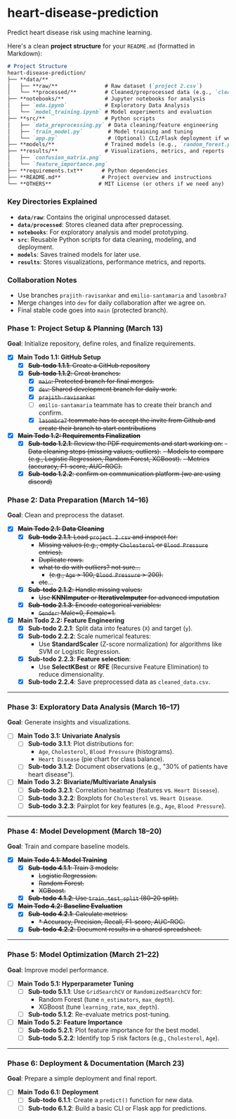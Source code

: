 # heart-disease-prediction
Predict heart disease risk using machine learning.

Here's a clean **project structure** for your `README.md` (formatted in Markdown):

```markdown
# Project Structure
heart-disease-prediction/  
├── **data/**  
│   ├── **raw/**               # Raw dataset (`project 2.csv`)
│   └── **processed/**         # Cleaned/preprocessed data (e.g., `cleaned_data.csv`)  
├── **notebooks/**             # Jupyter notebooks for analysis  
│   ├── `eda.ipynb`            # Exploratory Data Analysis  
│   └── `model_training.ipynb` # Model experiments and evaluation  
├── **src/**                   # Python scripts  
│   ├── `data_preprocessing.py` # Data cleaning/feature engineering  
│   ├── `train_model.py`        # Model training and tuning  
│   └── `app.py`                # (Optional) CLI/Flask deployment if we have time
├── **models/**                # Trained models (e.g., `random_forest.pkl`)  
├── **results/**               # Visualizations, metrics, and reports  
│   ├── `confusion_matrix.png`  
│   └── `feature_importance.png`  
├── **requirements.txt**      # Python dependencies  
├── **README.md**             # Project overview and instructions  
└── **OTHERS**               # MIT License (or others if we need any)  
```

### **Key Directories Explained**  
- **`data/raw`**: Contains the original unprocessed dataset.  
- **`data/processed`**: Stores cleaned data after preprocessing.  
- **`notebooks`**: For exploratory analysis and model prototyping.  
- **`src`**: Reusable Python scripts for data cleaning, modeling, and deployment.  
- **`models`**: Saves trained models for later use.  
- **`results`**: Stores visualizations, performance metrics, and reports.  

### **Collaboration Notes**  
- Use branches `prajith-ravisankar` and `emilio-santamaria` and `lasombra7` 
- Merge changes into `dev` for daily collaboration after we agree on.  
- Final stable code goes into `main` (protected branch).

### **Phase 1: Project Setup & Planning (March 13)**

**Goal**: Initialize repository, define roles, and finalize requirements.

- [x]  **Main Todo 1.1: GitHub Setup**
    - [x]  ~~**Sub-todo 1.1.1**: Create a GitHub repository~~
    - [x]  ~~**Sub-todo 1.1.2**: Creat branches:~~
        - [x]  ~~`main`: Protected branch for final merges.~~
        - [x]  ~~`dev`: Shared development branch for daily work.~~
        - [x]  ~~`prajith-ravisankar`~~
        - [ ]  `emilio-santamaria` teammate has to create their branch and confirm.
        - [x] ~~`lasombra7` teammate has to accept the invite from Github and create their branch to start contributions~~
- [x]  ~~**Main Todo 1.2: Requirements Finalization**~~
    - [x]  ~~**Sub-todo 1.2.1**: Review the PDF requirements and start working on:~~
        ~~- Data cleaning steps (missing values, outliers).~~
        ~~- Models to compare (e.g., Logistic Regression, Random Forest, XGBoost).~~
        ~~- Metrics (accuracy, F1-score, AUC-ROC).~~
    - [x]  ~~**Sub-todo 1.2.2**: confirm on communication platform (we are using discord)~~

### **Phase 2: Data Preparation (March 14–16)**

**Goal**: Clean and preprocess the dataset.

- [x]  ~~**Main Todo 2.1: Data Cleaning**~~
    - [x]  ~~**Sub-todo 2.1.1**: Load `project 2.csv` and inspect for:~~
        - ~~Missing values (e.g., empty `Cholesterol` or `Blood Pressure` entries).~~
        - ~~Duplicate rows.~~
        - ~~what to do with outliers? not sure…~~
            - ~~(e.g., `Age` > 100, `Blood Pressure` > 200).~~
        - ~~etc~~…
    - [x]  ~~**Sub-todo 2.1.2**: Handle missing values:~~
        - ~~Use **KNNImputer** or **IterativeImputer** for advanced imputation~~
    - [x]  ~~**Sub-todo 2.1.3**: Encode categorical variables:~~
        - ~~`Gender`: Male=0, Female=1.~~
- [x]  **Main Todo 2.2: Feature Engineering**
    - [x]  **Sub-todo 2.2.1**: Split data into features (`X`) and target (`y`).
    - [x]  **Sub-todo 2.2.2**: Scale numerical features:
        - Use **StandardScaler** (Z-score normalization) for algorithms like SVM or Logistic Regression.
    - [x]  **Sub-todo 2.2.3**: **Feature selection**:
        - Use **SelectKBest** or **RFE** (Recursive Feature Elimination) to reduce dimensionality.
    - [x]  **Sub-todo 2.2.4**: Save preprocessed data as `cleaned_data.csv`.

---

### **Phase 3: Exploratory Data Analysis (March 16–17)**

**Goal**: Generate insights and visualizations.

- [ ]  **Main Todo 3.1: Univariate Analysis**
    - [ ]  **Sub-todo 3.1.1**: Plot distributions for:
        - `Age`, `Cholesterol`, `Blood Pressure` (histograms).
        - `Heart Disease` (pie chart for class balance).
    - [ ]  **Sub-todo 3.1.2**: Document observations (e.g., "30% of patients have heart disease").
- [ ]  **Main Todo 3.2: Bivariate/Multivariate Analysis**
    - [ ]  **Sub-todo 3.2.1**: Correlation heatmap (features vs. `Heart Disease`).
    - [ ]  **Sub-todo 3.2.2**: Boxplots for `Cholesterol` vs. `Heart Disease`.
    - [ ]  **Sub-todo 3.2.3**: Pairplot for key features (e.g., `Age`, `Blood Pressure`).

---

### **Phase 4: Model Development (March 18–20)**

**Goal**: Train and compare baseline models.

- [x]  ~~**Main Todo 4.1: Model Training**~~
    - [x]  ~~**Sub-todo 4.1.1**: Train 3 models:~~
        - ~~Logistic Regression.~~
        - ~~Random Forest.~~
        - ~~XGBoost.~~
    - [x]  ~~**Sub-todo 4.1.2**: Use `train_test_split` (80-20 split).~~
- [x]  ~~**Main Todo 4.2: Baseline Evaluation**~~
    - [x]  ~~**Sub-todo 4.2.1**: Calculate metrics:~~
        - ~~* Accuracy, Precision, Recall, F1-score, AUC-ROC.~~
    - [x]  ~~**Sub-todo 4.2.2**: Document results in a shared spreadsheet.~~

---

### **Phase 5: Model Optimization (March 21–22)**

**Goal**: Improve model performance.

- [ ]  **Main Todo 5.1: Hyperparameter Tuning**
    - [ ]  **Sub-todo 5.1.1**: Use `GridSearchCV` or `RandomizedSearchCV` for:
        - Random Forest (tune `n_estimators`, `max_depth`).
        - XGBoost (tune `learning_rate`, `max_depth`).
    - [ ]  **Sub-todo 5.1.2**: Re-evaluate metrics post-tuning.
- [ ]  **Main Todo 5.2: Feature Importance**
    - [ ]  **Sub-todo 5.2.1**: Plot feature importance for the best model.
    - [ ]  **Sub-todo 5.2.2**: Identify top 5 risk factors (e.g., `Cholesterol`, `Age`).

---

### **Phase 6: Deployment & Documentation (March 23)**

**Goal**: Prepare a simple deployment and final report.

- [ ]  **Main Todo 6.1: Deployment**
    - [ ]  **Sub-todo 6.1.1**: Create a `predict()` function for new data.
    - [ ]  **Sub-todo 6.1.2**: Build a basic CLI or Flask app for predictions.
